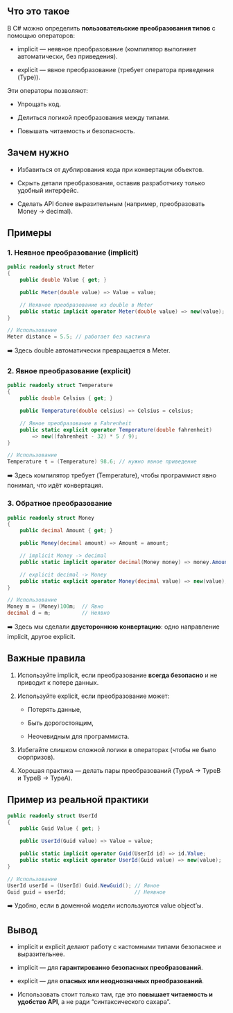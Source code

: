 ## **Что это такое**

В C# можно определить **пользовательские преобразования типов** с помощью операторов:

- implicit — неявное преобразование (компилятор выполняет автоматически, без приведения).
    
- explicit — явное преобразование (требует оператора приведения (Type)).
    

Эти операторы позволяют:

- Упрощать код.
    
- Делиться логикой преобразования между типами.
    
- Повышать читаемость и безопасность.
    

## **Зачем нужно**

- Избавиться от дублирования кода при конвертации объектов.
    
- Скрыть детали преобразования, оставив разработчику только удобный интерфейс.
    
- Сделать API более выразительным (например, преобразовать Money → decimal).
    

## **Примеры**

  
### **1. Неявное преобразование (implicit)**

``` csharp
public readonly struct Meter
{
    public double Value { get; }

    public Meter(double value) => Value = value;

    // Неявное преобразование из double в Meter
    public static implicit operator Meter(double value) => new(value);
}

// Использование
Meter distance = 5.5; // работает без кастинга
```

➡️ Здесь double автоматически превращается в Meter.

  
### **2. Явное преобразование (explicit)**

``` csharp
public readonly struct Temperature
{
    public double Celsius { get; }

    public Temperature(double celsius) => Celsius = celsius;

    // Явное преобразование в Fahrenheit
    public static explicit operator Temperature(double fahrenheit)
        => new((fahrenheit - 32) * 5 / 9);
}

// Использование
Temperature t = (Temperature) 98.6; // нужно явное приведение
```

➡️ Здесь компилятор требует (Temperature), чтобы программист явно понимал, что идёт конвертация.


### **3. Обратное преобразование**

``` csharp
public readonly struct Money
{
    public decimal Amount { get; }

    public Money(decimal amount) => Amount = amount;

    // implicit Money -> decimal
    public static implicit operator decimal(Money money) => money.Amount;

    // explicit decimal -> Money
    public static explicit operator Money(decimal value) => new(value);
}

// Использование
Money m = (Money)100m;  // Явно
decimal d = m;          // Неявно
```

➡️ Здесь мы сделали **двустороннюю конвертацию**: одно направление implicit, другое explicit.

  
## **Важные правила**

1. Используйте implicit, если преобразование **всегда безопасно** и не приводит к потере данных.
    
2. Используйте explicit, если преобразование может:
    
    - Потерять данные,
        
    - Быть дорогостоящим,
        
    - Неочевидным для программиста.
        
    
3. Избегайте слишком сложной логики в операторах (чтобы не было сюрпризов).
    
4. Хорошая практика — делать пары преобразований (TypeA → TypeB и TypeB → TypeA).
    

  

## **Пример из реальной практики**

``` csharp
public readonly struct UserId
{
    public Guid Value { get; }

    public UserId(Guid value) => Value = value;

    public static implicit operator Guid(UserId id) => id.Value;
    public static explicit operator UserId(Guid value) => new(value);
}

// Использование
UserId userId = (UserId) Guid.NewGuid(); // Явное
Guid guid = userId;                      // Неявное
```

➡️ Удобно, если в доменной модели используются value object’ы.

  

## **Вывод**

- implicit и explicit делают работу с кастомными типами безопаснее и выразительнее.
    
- implicit — для **гарантированно безопасных преобразований**.
    
- explicit — для **опасных или неоднозначных преобразований**.
    
- Использовать стоит только там, где это **повышает читаемость и удобство API**, а не ради “синтаксического сахара”.